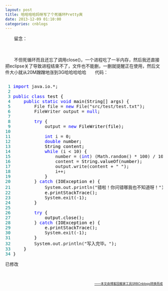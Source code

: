 ```yaml
---
layout: post
title: 哈哈哈哈妈呀写了个死循环Pretty爽
date: 2013-12-09 01:10:00
categories: cnblogs
---
```


<p>　　留念：</p>
<p>　　<img src="http://images.cnitblog.com/blog/580469/201312/09090727-e6b6351101cf4570812372b36294c1b6.png" alt="" /></p>
<p>　　不但死循环而且还忘了调用close()，一个进程吃了一半内存，然后我还直接把eclipse关了导致进程结束不了，文件也不能删，一删就提醒正在使用，然后文件大小就从20M蹭蹭地涨到3G哈哈哈哈哈　　代码：</p>
<div class="cnblogs_code" onclick="cnblogs_code_show('216a9329-98db-4245-bb78-7471b8a8b8ea')"><img id="code_img_closed_216a9329-98db-4245-bb78-7471b8a8b8ea" class="code_img_closed" src="http://images.cnblogs.com/OutliningIndicators/ContractedBlock.gif" alt="" /><img id="code_img_opened_216a9329-98db-4245-bb78-7471b8a8b8ea" class="code_img_opened" style="display: none;" onclick="cnblogs_code_hide('216a9329-98db-4245-bb78-7471b8a8b8ea',event)" src="http://images.cnblogs.com/OutliningIndicators/ExpandedBlockStart.gif" alt="" />
<div id="cnblogs_code_open_216a9329-98db-4245-bb78-7471b8a8b8ea" class="cnblogs_code_hide">
<pre><span style="color: #008080;"> 1</span> <span style="color: #0000ff;">import</span> java.io.*<span style="color: #000000;">;
</span><span style="color: #008080;"> 2</span> 
<span style="color: #008080;"> 3</span> <span style="color: #0000ff;">public</span> <span style="color: #0000ff;">class</span><span style="color: #000000;"> test {
</span><span style="color: #008080;"> 4</span>     <span style="color: #0000ff;">public</span> <span style="color: #0000ff;">static</span> <span style="color: #0000ff;">void</span><span style="color: #000000;"> main(String[] args) {
</span><span style="color: #008080;"> 5</span>         File file = <span style="color: #0000ff;">new</span> File("src/test/test.txt"<span style="color: #000000;">);
</span><span style="color: #008080;"> 6</span>         FileWriter output = <span style="color: #0000ff;">null</span><span style="color: #000000;">;
</span><span style="color: #008080;"> 7</span>         
<span style="color: #008080;"> 8</span>         <span style="color: #0000ff;">try</span><span style="color: #000000;"> {
</span><span style="color: #008080;"> 9</span>             output = <span style="color: #0000ff;">new</span><span style="color: #000000;"> FileWriter(file);
</span><span style="color: #008080;">10</span>             
<span style="color: #008080;">11</span>             <span style="color: #0000ff;">int</span> i = 0<span style="color: #000000;">;
</span><span style="color: #008080;">12</span>             <span style="color: #0000ff;">double</span><span style="color: #000000;"> number;
</span><span style="color: #008080;">13</span> <span style="color: #000000;">            String content;
</span><span style="color: #008080;">14</span>             <span style="color: #0000ff;">while</span> (i &lt; 10<span style="color: #000000;">) {
</span><span style="color: #008080;">15</span>                 number = (<span style="color: #0000ff;">int</span>) (Math.random() * 100) / 100.0<span style="color: #000000;">;
</span><span style="color: #008080;">16</span>                 content =<span style="color: #000000;"> String.valueOf(number);
</span><span style="color: #008080;">17</span>                 output.write(content + " "<span style="color: #000000;">);
</span><span style="color: #008080;">18</span>                 i++<span style="color: #000000;">;
</span><span style="color: #008080;">19</span> <span style="color: #000000;">            }
</span><span style="color: #008080;">20</span>         } <span style="color: #0000ff;">catch</span><span style="color: #000000;"> (IOException e) {
</span><span style="color: #008080;">21</span>             System.out.println("错啦！你问错哪我也不知道呀！"<span style="color: #000000;">);
</span><span style="color: #008080;">22</span> <span style="color: #000000;">            e.printStackTrace();
</span><span style="color: #008080;">23</span>             System.exit(-1<span style="color: #000000;">);
</span><span style="color: #008080;">24</span> <span style="color: #000000;">        }
</span><span style="color: #008080;">25</span>         
<span style="color: #008080;">26</span>         <span style="color: #0000ff;">try</span><span style="color: #000000;"> {
</span><span style="color: #008080;">27</span> <span style="color: #000000;">            output.close();
</span><span style="color: #008080;">28</span>         } <span style="color: #0000ff;">catch</span><span style="color: #000000;"> (IOException e) {
</span><span style="color: #008080;">29</span> <span style="color: #000000;">            e.printStackTrace();
</span><span style="color: #008080;">30</span>             System.exit(-1<span style="color: #000000;">);
</span><span style="color: #008080;">31</span> <span style="color: #000000;">        }
</span><span style="color: #008080;">32</span>         System.out.println("写入完毕。"<span style="color: #000000;">);
</span><span style="color: #008080;">33</span> <span style="color: #000000;">    }
</span><span style="color: #008080;">34</span> }</pre>
</div>
<span class="cnblogs_code_collapse">已修改</span></div>
<p>&nbsp;</p>

<div align=right><a href="https://github.com/mlxy/SRBCnblogs"><font size=1>——本文由博客园搬家工具SRBCnblogs转换而成</font></a></div>